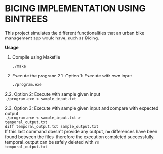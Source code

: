 # **BICING IMPLEMENTATION USING BINTREES**
This project simulates the different functionalities that an urban bike management app would have, such as Bicing.  
  
**Usage**  
1. Compile using Makefile  
   ```bash
   ./make
   
2. Execute the program:
2.1. Option 1: Execute with own input
   ```bash
   ./program.exe
2.2. Option 2: Execute with sample given input  
   <code>./program.exe < sample_input.txt</code>  
     
2.3. Option 3: Execute with sample given input and compare with expected output  
   <code>./program.exe < sample_input.txt > temporal_output.txt</code>  
   <code>diff temporal_output.txt sample_output.txt</code>  
   If this last command doesn't provide any output, no differences have been found between the files, therefore the execution completed successfully. temporal_output can be safely deleted with
   <code>rm temporal_output.txt</code>  
